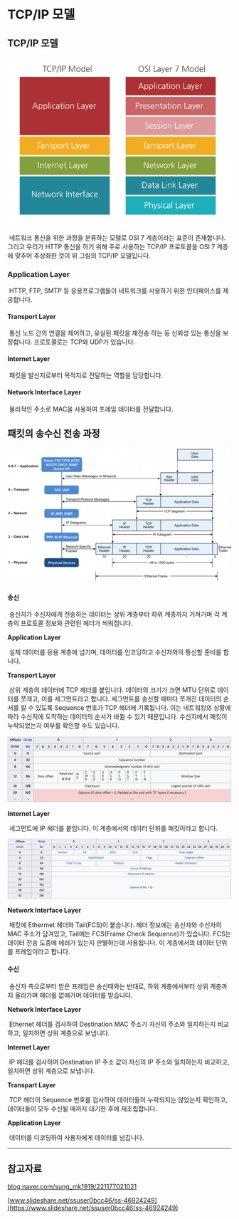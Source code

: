 # TCP/IP 모델

## TCP/IP 모델

![TCP/IP](./images/tcp_ip.png)

 네트워크 통신을 위한 과정을 분류하는 모델로 OSI 7 계층이라는 표준이 존재합니다. 그리고 우리가 HTTP 통신을 하기 위해 주로 사용하는 TCP/IP 프로토콜을 OSI 7 계층에 맞추어 추상화한 것이 위 그림의 TCP/IP 모델입니다.

### Application Layer

 HTTP, FTP, SMTP 등 응용프로그램들이 네트워크를 사용하기 위한 인터페이스를 제공합니다.

#### Transport Layer

 통신 노드 간의 연결을 제어하고, 유실된 패킷을 재전송 하는 등 신뢰성 있는 통신을 보장합니다. 프로토콜로는 TCP와 UDP가 있습니다.

#### Internet Layer

 패킷을 발신지로부터 목적지로 전달하는 역할을 담당합니다.

#### Network Interface Layer

 물리적인 주소로 MAC을 사용하여 프레임 데이터를 전달합니다.

## 패킷의 송수신 전송 과정

![Packet](./images/packet_model.png)

#### 송신

 송신자가 수신자에게 전송하는 데이터는 상위 계층부터 하위 계층까지 거쳐가며 각 계층의 프로토콜 정보와 관련된 헤더가 씌워집니다.

**Application Layer**

 실제 데이터를 응용 계층에 넘기며, 데이터를 인코딩하고 수신자와의 통신할 준비를 합니다.

**Transport Layer**

 상위 계층의 데이터에 TCP 헤더를 붙입니다. 데이터의 크기가 크면 MTU 단위로 데이터를 쪼개고, 이를 세그먼트라고 합니다. 세그먼트를 송신할 때마다 쪼개진 데이터의 순서를 알 수 있도록 Sequence 번호가 TCP 헤더에 기록됩니다. 이는 네트워킹의 상황에 따라 수신지에 도착하는 데이터의 순서가 바뀔 수 있기 때문입니다. 수신지에서 패킷이 누락되었는지 여부를 확인할 수도 있습니다.

![TCP Header](./images/tcp_header.png)

**Internet Layer**

 세그먼트에 IP 헤더를 붙입니다. 이 계층에서의 데이터 단위를 패킷이라고 합니다.

![IP Header](./images/ip_header.png)

**Network Interface Layer**

 패킷에 Ethermet 헤더와 Tail(FCS)이 붙습니다. 헤더 정보에는 송신자와 수신자의 MAC 주소가 담겨있고, Tail에는 FCS(Frame Check Sequence)가 있습니다. FCS는 데이터 전송 도중에 에러가 있는지 판별하는데 사용됩니다. 이 계층에서의 데이터 단위를 프레임이라고 합니다.

#### 수신

 송신자 측으로부터 받은 프레임은 송신때와는 반대로, 하위 계층에서부터 상위 계층까지 올라가며 헤더를 없애가며 데이터를 받습니다.

**Network Interface Layer**

 Ethernet 헤더를 검사하여 Destination MAC 주소가 자신의 주소와 일치하는지 비교하고, 일치하면 상위 계층으로 보냅니다.

**Internet Layer**

 IP 헤더를 검사하여 Destination IP 주소 값이 자신의 IP 주소와 일치하는지 비교하고, 일치하면 상위 계층으로 보냅니다.

**Transpart Layer**

 TCP 헤더의 Sequence 번호를 검사하여 데이터들이 누락되지는 않았는지 확인하고, 데이터들이 모두 수신될 때까지 대기한 후에 재조립합니다.

**Application Layer**

 데이터를 디코딩하여 사용자에게 데이터를 넘깁니다.

---

## 참고자료

[blog.naver.com/sung\_mk1919/221177021021](https://blog.naver.com/sung_mk1919/221177021021)

[www.slideshare.net/ssuser0bcc46/ss-46924249](https://www.slideshare.net/ssuser0bcc46/ss-46924249)
